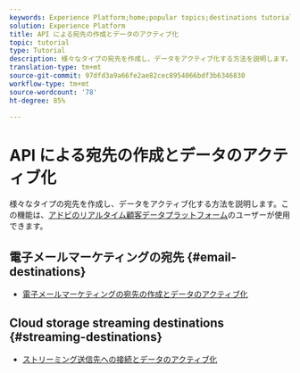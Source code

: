 ```yaml
---
keywords: Experience Platform;home;popular topics;destinations tutorial
solution: Experience Platform
title: API による宛先の作成とデータのアクティブ化
topic: tutorial
type: Tutorial
description: 様々なタイプの宛先を作成し、データをアクティブ化する方法を説明します。
translation-type: tm+mt
source-git-commit: 97dfd3a9a66fe2ae82cec8954066bdf3b6346830
workflow-type: tm+mt
source-wordcount: '78'
ht-degree: 85%

---
```



# API による宛先の作成とデータのアクティブ化

様々なタイプの宛先を作成し、データをアクティブ化する方法を説明します。この機能は、[アドビのリアルタイム顧客データプラットフォーム](https://docs.adobe.com/content/help/ja-JP/experience-platform/rtcdp/overview.html)のユーザーが使用できます。

## 電子メールマーケティングの宛先 {#email-destinations}

* [電子メールマーケティングの宛先の作成とデータのアクティブ化](/help/rtcdp/destinations/email-marketing-api.md)

## Cloud storage streaming destinations {#streaming-destinations}

* [ストリーミング送信先への接続とデータのアクティブ化](/help/rtcdp/destinations/streaming-destinations-api-tutorial.md)